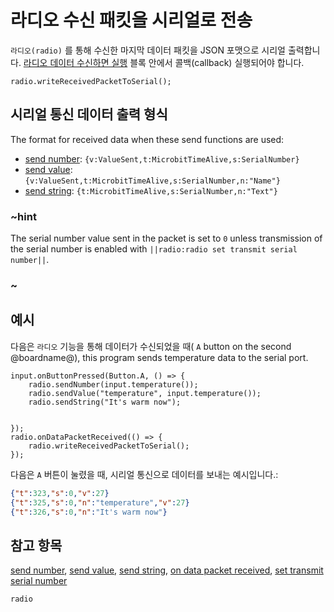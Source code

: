 # 라디오 수신 패킷을 시리얼로 전송

`라디오(radio)` 를 통해 수신한 마지막 데이터 패킷을 JSON 포맷으로 시리얼 출력합니다. [라디오 데이터 수신하면 실행](/reference/radio/on-data-packet-received) 블록 안에서 콜백(callback) 실행되어야 합니다.

```sig
radio.writeReceivedPacketToSerial();
```

## 시리얼 통신 데이터 출력 형식

The format for received data when these send functions are used:

- [send number](/reference/radio/send-number): ```{v:ValueSent,t:MicrobitTimeAlive,s:SerialNumber}```
- [send value](/reference/radio/send-value): ```{v:ValueSent,t:MicrobitTimeAlive,s:SerialNumber,n:"Name"}```
- [send string](/reference/radio/send-string): ```{t:MicrobitTimeAlive,s:SerialNumber,n:"Text"}```

### ~hint

The serial number value sent in the packet is set to `0` unless transmission of the serial number is enabled with `||radio:radio set transmit serial number||`.

### ~

## 예시

다음은 ```라디오``` 기능을 통해 데이터가 수신되었을 때( `A` button on the second @boardname@), this program sends temperature data to the serial port.

```blocks
input.onButtonPressed(Button.A, () => {
    radio.sendNumber(input.temperature());
    radio.sendValue("temperature", input.temperature());
    radio.sendString("It's warm now");


});
radio.onDataPacketReceived(() => {
    radio.writeReceivedPacketToSerial();
});
```

다음은 `A` 버튼이 눌렸을 때, 시리얼 통신으로 데이터를 보내는 예시입니다.:

```json
{"t":323,"s":0,"v":27}
{"t":325,"s":0,"n":"temperature","v":27}
{"t":326,"s":0,"n":"It's warm now"}
```

## 참고 항목

[send number](/reference/radio/send-number), [send value](/reference/radio/send-value), [send string](/reference/radio/send-string), [on data packet received](/reference/radio/on-data-packet-received), [set transmit serial number](/reference/radio/set-transmit-serial-number)

```package
radio
```